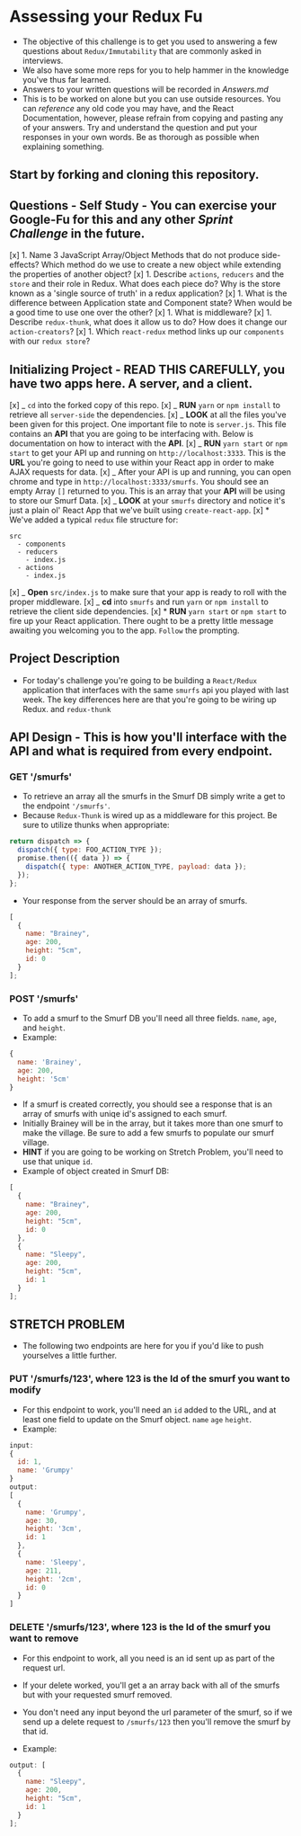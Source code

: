 # Assessing your Redux Fu

- The objective of this challenge is to get you used to answering a few questions about `Redux/Immutability` that are commonly asked in interviews.
- We also have some more reps for you to help hammer in the knowledge you've thus far learned.
- Answers to your written questions will be recorded in _Answers.md_
- This is to be worked on alone but you can use outside resources. You can _reference_ any old code you may have, and the React Documentation, however, please refrain from copying and pasting any of your answers. Try and understand the question and put your responses in your own words. Be as thorough as possible when explaining something.

## Start by forking and cloning this repository.

## Questions - Self Study - You can exercise your Google-Fu for this and any other _Sprint Challenge_ in the future.

[x] 1. Name 3 JavaScript Array/Object Methods that do not produce side-effects? Which method do we use to create a new object while extending the properties of another object?
[x] 1. Describe `actions`, `reducers` and the `store` and their role in Redux. What does each piece do? Why is the store known as a 'single source of truth' in a redux application?
[x] 1. What is the difference between Application state and Component state? When would be a good time to use one over the other?
[x] 1. What is middleware?
[x] 1. Describe `redux-thunk`, what does it allow us to do? How does it change our `action-creators`?
[x] 1. Which `react-redux` method links up our `components` with our `redux store`?

## Initializing Project - READ THIS CAREFULLY, you have two apps here. A server, and a client.

[x] _ `cd` into the forked copy of this repo.
[x] _ **RUN** `yarn` or `npm install` to retrieve all `server-side` the dependencies.
[x] _ **LOOK** at all the files you've been given for this project. One important file to note is `server.js`. This file contains an **API** that you are going to be interfacing with. Below is documentation on how to interact with the **API**.
[x] _ **RUN** `yarn start` or `npm start` to get your API up and running on `http://localhost:3333`. This is the **URL** you're going to need to use within your React app in order to make AJAX requests for data.
[x] _ After your API is up and running, you can open chrome and type in `http://localhost:3333/smurfs`. You should see an empty Array `[]` returned to you. This is an array that your **API** will be using to store our Smurf Data.
[x] _ **LOOK** at your `smurfs` directory and notice it's just a plain ol' React App that we've built using `create-react-app`.
[x] \* We've added a typical `redux` file structure for:

```
src
  - components
  - reducers
    - index.js
  - actions
    - index.js
```

[x] _ **Open** `src/index.js` to make sure that your app is ready to roll with the proper middleware.
[x] _ **cd** into `smurfs` and run `yarn` or `npm install` to retrieve the client side dependencies.
[x] \* **RUN** `yarn start` or `npm start` to fire up your React application. There ought to be a pretty little message awaiting you welcoming you to the app. `Follow` the prompting.

## Project Description

- For today's challenge you're going to be building a `React/Redux` application that interfaces with the same `smurfs` api you played with last week. The key differences here are that you're going to be wiring up Redux. and `redux-thunk`

## API Design - This is how you'll interface with the API and what is required from every endpoint.

### GET '/smurfs'

- To retrieve an array all the smurfs in the Smurf DB simply write a get to the endpoint `'/smurfs'`.
- Because `Redux-Thunk` is wired up as a middleware for this project. Be sure to utilize thunks when appropriate:

```js
return dispatch => {
  dispatch({ type: FOO_ACTION_TYPE });
  promise.then(({ data }) => {
    dispatch({ type: ANOTHER_ACTION_TYPE, payload: data });
  });
};
```

- Your response from the server should be an array of smurfs.

```js
[
  {
    name: "Brainey",
    age: 200,
    height: "5cm",
    id: 0
  }
];
```

### POST '/smurfs'

- To add a smurf to the Smurf DB you'll need all three fields. `name`, `age`, and `height`.
- Example:

```js
{
  name: 'Brainey',
  age: 200,
  height: '5cm'
}
```

- If a smurf is created correctly, you should see a response that is an array of smurfs with uniqe id's assigned to each smurf.
- Initially Brainey will be in the array, but it takes more than one smurf to make the village. Be sure to add a few smurfs to populate our smurf village.
- **HINT** if you are going to be working on Stretch Problem, you'll need to use that unique `id`.
- Example of object created in Smurf DB:

```js
[
  {
    name: "Brainey",
    age: 200,
    height: "5cm",
    id: 0
  },
  {
    name: "Sleepy",
    age: 200,
    height: "5cm",
    id: 1
  }
];
```

## STRETCH PROBLEM

- The following two endpoints are here for you if you'd like to push yourselves a little further.

### PUT '/smurfs/123', where 123 is the Id of the smurf you want to modify

- For this endpoint to work, you'll need an `id` added to the URL, and at least one field to update on the Smurf object. `name` `age` `height`.
- Example:

```js
input:
{
  id: 1,
  name: 'Grumpy'
}
output:
[
  {
    name: 'Grumpy',
    age: 30,
    height: '3cm',
    id: 1
  },
  {
    name: 'Sleepy',
    age: 211,
    height: '2cm',
    id: 0
  }
]
```

### DELETE '/smurfs/123', where 123 is the Id of the smurf you want to remove

- For this endpoint to work, all you need is an id sent up as part of the request url.

- If your delete worked, you'll get a an array back with all of the smurfs but with your requested smurf removed.
- You don't need any input beyond the url parameter of the smurf, so if we send up a delete request to `/smurfs/123` then you'll remove the smurf by that id.
- Example:

```js
output: [
  {
    name: "Sleepy",
    age: 200,
    height: "5cm",
    id: 1
  }
];
```
